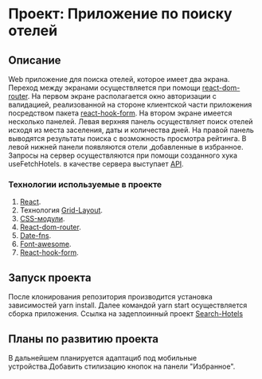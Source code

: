 # Проект: Приложение по поиску отелей

## Описание
Web приложение для поиска отелей, которое имеет два экрана.
Переход между экранами осуществляется при помощи [react-dom-router](https://v5.reactrouter.com/web/guides/quick-start).
На первом экране располагается окно авторизации с валидацией, реализованной на стороне клиентской части приложения посредством пакета [react-hook-form](https://react-hook-form.com/).
На втором экране имеется несколько панелей. Левая верхняя панель осуществляет поиск  отелей исходя из места заселения, даты и количества дней. На правой панель выводятся результаты поиска с возможность просмотра рейтинга. В левой нижней панели появляются отели ,добавленные в избранное.
Запросы на сервер осуществляются при помощи созданного хука useFetchHotels. в качестве сервера выступает [API](https://support.travelpayouts.com/hc/ru/articles/115000343268-API-%D0%B4%D0%B0%D0%BD%D0%BD%D1%8B%D1%85-%D0%BE%D1%82%D0%B5%D0%BB%D0%B5%D0%B9#price).

### Технологии используемые в проекте
1. [React](https://ru.reactjs.org/).
2. Технология [Grid-Layout](https://developer.mozilla.org/ru/docs/Web/CSS/CSS_Grid_Layout/Basic_Concepts_of_Grid_Layout).
3. [CSS-модули](https://frontender.info/css-modules-part-1-need/).
4. [React-dom-router](https://v5.reactrouter.com/web/guides/quick-start).
5. [Date-fns](https://date-fns.org/).
6. [Font-awesome](https://fontawesome.com/).
7. [React-hook-form](https://react-hook-form.com/).

## Запуск проекта
После клонирования репозитория производится установка зависимостей yarn install. Далее командой yarn start осуществляется сборка  приложения.
Ссылка на задеплоинный проект [Search-Hotels](https://heartfelt-vacherin-815cb6.netlify.app)

## Планы по развитию проекта
В дальнейшем планируется адаптациб под мобильные устройства.Добавить стилизацию кнопок на панели "Избранное".
